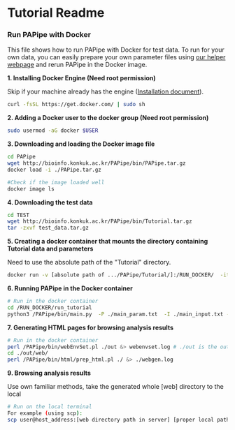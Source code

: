 # Tutorial Readme

### Run PAPipe with Docker

This file shows how to run PAPipe with Docker for test data. To run for your own data, you can easily prepare your own parameter files using [our helper webpage](http://bioinfo.konkuk.ac.kr/PAPipe/parameter_builder/) and rerun PAPipe in the Docker image.  

**1. Installing Docker Engine (Need root permission)**

Skip if your machine already has the engine ([Installation document](https://docs.docker.com/engine/install/)). 

```bash
curl -fsSL https://get.docker.com/ | sudo sh
```

**2. Adding a Docker user to the docker group (Need root permission)**

```bash
sudo usermod -aG docker $USER 	
```

**3. Downloading and loading the Docker image file** 

```bash
cd PAPipe
wget http://bioinfo.konkuk.ac.kr/PAPipe/bin/PAPipe.tar.gz
docker load -i ./PAPipe.tar.gz

#Check if the image loaded well 
docker image ls 
```

**4. Downloading the test data** 

```bash
cd TEST
wget http://bioinfo.konkuk.ac.kr/PAPipe/bin/Tutorial.tar.gz
tar -zxvf test_data.tar.gz
```

**5. Creating a docker container that mounts the directory containing Tutorial data and parameters** 

Need to use the absolute path of the "Tutorial" directory.

```bash
docker run -v [absolute path of .../PAPipe/Tutorial/]:/RUN_DOCKER/  -it pap_docker:latest
```

**6. Running PAPipe in the Docker container** 

```bash
# Run in the docker container
cd /RUN_DOCKER/run_tutorial
python3 /PAPipe/bin/main.py  -P ./main_param.txt  -I ./main_input.txt -A ./main_sample.txt &> ./log
```

**7. Generating HTML pages for browsing analysis results** 

```bash
# Run in the docker container
perl /PAPipe/bin/webEnvSet.pl ./out &> webenvset.log # ./out is the output directory set in the PAPipe parameter file
cd ./out/web/
perl /PAPipe/bin/html/prep_html.pl ./ &> ./webgen.log
```
**9. Browsing analysis results** 

Use own familiar methods, take the generated whole \[web\] directory to the local 

```bash
# Run on the local terminal 
For example (using scp): 
scp user@host_address:[web directory path in server] [proper local path to download the population analysis results]
```
